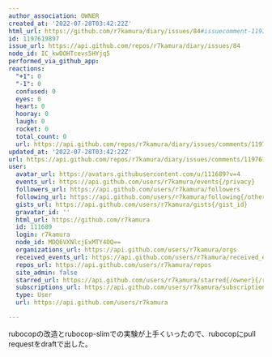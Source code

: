 ```yaml
---
author_association: OWNER
created_at: '2022-07-28T03:42:22Z'
html_url: https://github.com/r7kamura/diary/issues/84#issuecomment-1197619897
id: 1197619897
issue_url: https://api.github.com/repos/r7kamura/diary/issues/84
node_id: IC_kwDOHTcevs5HYjq5
performed_via_github_app: 
reactions:
  "+1": 0
  "-1": 0
  confused: 0
  eyes: 0
  heart: 0
  hooray: 0
  laugh: 0
  rocket: 0
  total_count: 0
  url: https://api.github.com/repos/r7kamura/diary/issues/comments/1197619897/reactions
updated_at: '2022-07-28T03:42:22Z'
url: https://api.github.com/repos/r7kamura/diary/issues/comments/1197619897
user:
  avatar_url: https://avatars.githubusercontent.com/u/111689?v=4
  events_url: https://api.github.com/users/r7kamura/events{/privacy}
  followers_url: https://api.github.com/users/r7kamura/followers
  following_url: https://api.github.com/users/r7kamura/following{/other_user}
  gists_url: https://api.github.com/users/r7kamura/gists{/gist_id}
  gravatar_id: ''
  html_url: https://github.com/r7kamura
  id: 111689
  login: r7kamura
  node_id: MDQ6VXNlcjExMTY4OQ==
  organizations_url: https://api.github.com/users/r7kamura/orgs
  received_events_url: https://api.github.com/users/r7kamura/received_events
  repos_url: https://api.github.com/users/r7kamura/repos
  site_admin: false
  starred_url: https://api.github.com/users/r7kamura/starred{/owner}{/repo}
  subscriptions_url: https://api.github.com/users/r7kamura/subscriptions
  type: User
  url: https://api.github.com/users/r7kamura

---
```

rubocopの改造とrubocop-slimでの実験が上手くいったので、rubocopにpull requestをdraftで出した。